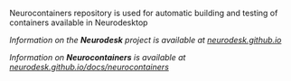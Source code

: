 Neurocontainers repository is used for automatic building and testing of containers available in Neurodesktop

_Information on the **Neurodesk** project is available at [neurodesk.github.io](https://neurodesk.github.io)_

_Information on **Neurocontainers** is available at [neurodesk.github.io/docs/neurocontainers](https://neurodesk.github.io/docs/neurocontainers)_

